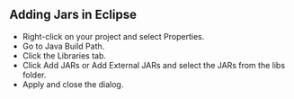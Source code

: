 ## Adding Jars in Eclipse
- Right-click on your project and select Properties.
- Go to Java Build Path.
- Click the Libraries tab.
- Click Add JARs or Add External JARs and select the JARs from the libs folder.
- Apply and close the dialog.